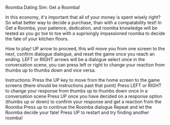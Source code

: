 Roomba Dating Sim: Get a Roomba!

In this economy, it's important that all of your money is spent wisely right? So what better way to decide a purchase, than with a compatability test!
In Get a Roomba, your patience, dedication, and roomba knowledge will be tested as you go toe to toe with a suprisingly impassioned roomba to decide the fate of your kitchen floors.

How to play!
UP arrow to proceed, this will move you from one screen to the next, confirm dialogue dialogue, and reset the game once you reach an ending.
LEFT or RIGHT arrows will be a dialogue select once in the conversation scene, you can press left or right to change your reaction from thumbs up to thumbs down and vice versa.

Instructions: 
Press the UP key to move from the home screen to the game screens (there should be instructions past that point)
Press LEFT or RIGHT to change your response from thumbs up to thumbs down once in a conversation scene
Press UP once you have decided on a response option (thumbs up or down) to confirm your response and get a reaction from the Roomba
Press up to continue the Roomba dialogue
Repeat and let the Roomba decide your fate!
Press UP to restart and try finding another roomba!
